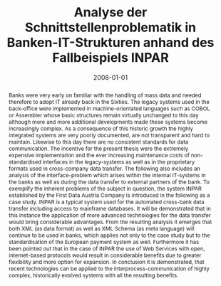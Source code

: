 ---
abstract: Banks were very early on familiar with the handling of mass data and needed
  therefore to adopt IT already back in the Sixties. The legacy systems used in the
  back-office were implemented in machine-orientated languages such as COBOL or Assembler
  whose basic structures remain virtually unchanged to this day although more and
  more additional developments made these systems become increasingly complex. As
  a consequence of this historic growth the highly integrated systems are very poorly
  documented, are not transparent and hard to maintain. Likewise to this day there
  are no consistent standards for data communication. The incentive for the present
  thesis were the extremely expensive implementation and the ever increasing maintenance
  costs of non-standardised interfaces in the legacy-systems as well as in the proprietary
  formats used in cross-company data transfer. The following also includes an analysis
  of the interface-problem which arises within the internal IT-systems in the banks
  as well as during the data transfer to external partners of the bank. To exemplify
  the inherent problems of the subject in question, the system INPAR established by
  the First Data Austria Company is introduced in the following as a case study. INPAR
  is a typical system used for the automated cross-bank data transfer including access
  to mainframe databases. It will be demonstrated that in this instance the application
  of more advanced technologies for the data transfer would bring considerable advantages.
  From the resulting analysis it emerges that both XML (as data format) as well as
  XML Schema (as meta language) will continue to be used in banks, which applies not
  only to the case study but to the standardisation of the European payment system
  as well. Furthermore it has been pointed out that in the case of INPAR the use of
  Web Services with open, internet-based protocols would result in considerable benefits
  due to greater flexibility and more option for expansion. In conclusion it is demonstrated,
  that recent technologies can be applied to the interprocess-communication of highly
  complex, historically evolved systems with all the resulting benefits.
authors:
- Paul Schindler
date: '2008-01-01'
featured: false
links:
- name: Publik
  url: https://publik.tuwien.ac.at/showentry.php?ID=172106&lang=2
publication_types:
- '7'
publishDate: '2008-01-01'
title: Analyse der Schnittstellenproblematik in Banken-IT-Strukturen anhand des Fallbeispiels
  INPAR
url_pdf: ''
---